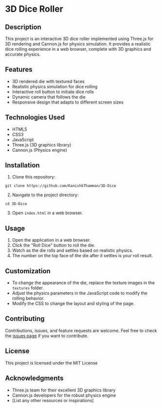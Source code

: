 # 3D Dice Roller

## Description

This project is an interactive 3D dice roller implemented using Three.js for 3D rendering and Cannon.js for physics simulation. It provides a realistic dice rolling experience in a web browser, complete with 3D graphics and accurate physics.

## Features

- 3D rendered die with textured faces
- Realistic physics simulation for dice rolling
- Interactive roll button to initiate dice rolls
- Dynamic camera that follows the die
- Responsive design that adapts to different screen sizes

## Technologies Used

- HTML5
- CSS3
- JavaScript
- Three.js (3D graphics library)
- Cannon.js (Physics engine)

## Installation

1. Clone this repository:

```
git clone https://github.com/KanishkThamman/3D-Dice
```

2. Navigate to the project directory:

```
cd 3D-Dice
```

3. Open `index.html` in a web browser.

## Usage

1. Open the application in a web browser.
2. Click the "Roll Dice" button to roll the die.
3. Watch as the die rolls and settles based on realistic physics.
4. The number on the top face of the die after it settles is your roll result.

## Customization

- To change the appearance of the die, replace the texture images in the `textures` folder.
- Adjust the physics parameters in the JavaScript code to modify the rolling behavior.
- Modify the CSS to change the layout and styling of the page.

## Contributing

Contributions, issues, and feature requests are welcome. Feel free to check the [issues page](https://github.com/KanishkThamman/3D-Dice/issues) if you want to contribute.

## License

This project is licensed under the MIT License 

## Acknowledgments

- Three.js team for their excellent 3D graphics library
- Cannon.js developers for the robust physics engine
- [List any other resources or inspirations]